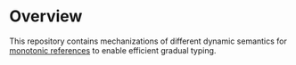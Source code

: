 # Overview #

This repository contains mechanizations of different dynamic semantics for
[monotonic references](https://doi.org/10.1007/978-3-662-46669-8_18) to enable
efficient gradual typing.
